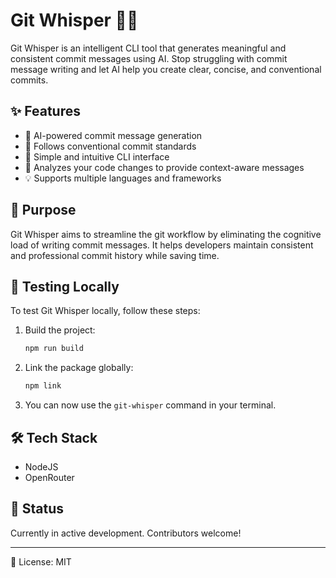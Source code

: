 # Git Whisper 🤖✨

Git Whisper is an intelligent CLI tool that generates meaningful and consistent commit messages using AI. Stop struggling with commit message writing and let AI help you create clear, concise, and conventional commits.

## ✨ Features

- 🤖 AI-powered commit message generation
- 📝 Follows conventional commit standards
- 🚀 Simple and intuitive CLI interface
- 🔄 Analyzes your code changes to provide context-aware messages
- 💡 Supports multiple languages and frameworks

## 🎯 Purpose

Git Whisper aims to streamline the git workflow by eliminating the cognitive load of writing commit messages. It helps developers maintain consistent and professional commit history while saving time.

## 🧪 Testing Locally

To test Git Whisper locally, follow these steps:

1. Build the project:

   ```sh
   npm run build
   ```

2. Link the package globally:

   ```sh
   npm link
   ```

3. You can now use the `git-whisper` command in your terminal.

## 🛠️ Tech Stack

- NodeJS
- OpenRouter

## 🚧 Status

Currently in active development. Contributors welcome!

---

📄 License: MIT
